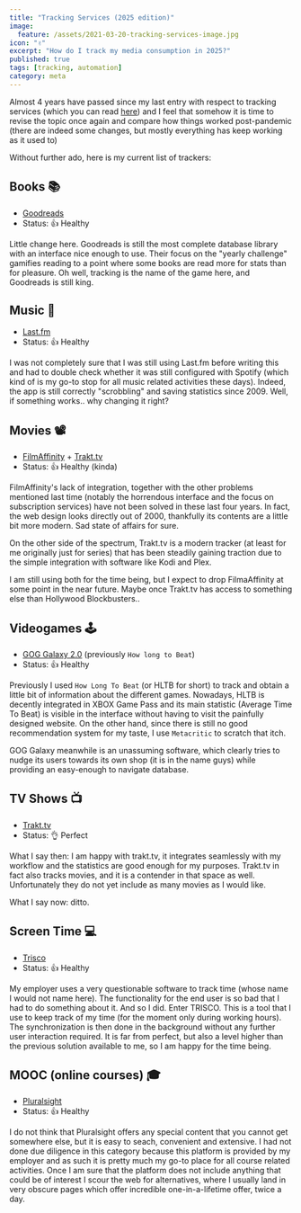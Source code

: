 ```yaml
---
title: "Tracking Services (2025 edition)"
image:
  feature: /assets/2021-03-20-tracking-services-image.jpg
icon: "✌"
excerpt: "How do I track my media consumption in 2025?"
published: true
tags: [tracking, automation]
category: meta
---
```


Almost 4 years have passed since my last entry with respect to tracking services (which you can read [here](../2021-03-20-tracking-services)) and I feel that somehow it is time to revise the topic once again and compare how things worked post-pandemic (there are indeed some changes, but mostly everything has keep working as it used to)

Without further ado, here is my current list of trackers:

## Books 📚

- [Goodreads](http://goodreads.com/)
- Status: 👍 Healthy

Little change here. Goodreads is still the most complete database library with an interface nice enough to use. Their focus on the "yearly challenge" gamifies reading to a point where some books are read more for stats than for pleasure. Oh well, tracking is the name of the game here, and Goodreads is still king.

## Music 🎵

- [Last.fm](https://www.last.fm/)
- Status: 👍 Healthy

I was not completely sure that I was still using Last.fm before writing this and had to double check whether it was still configured with Spotify (which kind of is my go-to stop for all music related activities these days). Indeed, the app is still correctly "scrobbling" and saving statistics since 2009. Well, if something works.. why changing it right?

## Movies 📽

- [FilmAffinity](https://www.filmaffinity.com/) + [Trakt.tv](https://trakt.tv/)
- Status: 👍 Healthy (kinda)

FilmAffinity's lack of integration, together with the other problems mentioned last time (notably the horrendous interface and the focus on subscription services) have not been solved in these last four years. In fact, the web design looks directly out of 2000, thankfully its contents are a little bit more modern. Sad state of affairs for sure.

On the other side of the spectrum, Trakt.tv is a modern tracker (at least for me originally just for series) that has been steadily gaining traction due to the simple integration with software like Kodi and Plex.

I am still using both for the time being, but I expect to drop FilmaAffinity at some point in the near future. Maybe once Trakt.tv has access to something else than Hollywood Blockbusters..

## Videogames 🕹

- [GOG Galaxy 2.0](https://www.gog.com/galaxy) (previously `How long to Beat`)
- Status: 👍 Healthy

Previously I used `How Long To Beat` (or HLTB for short) to track and obtain a little bit of information about the different games. Nowadays, HLTB is decently integrated in XBOX Game Pass and its main statistic (Average Time To Beat) is visible in the interface without having to visit the painfully designed website. On the other hand, since there is still no good recommendation system for my taste, I use `Metacritic` to scratch that itch.

GOG Galaxy meanwhile is an unassuming software, which clearly tries to nudge its users towards its own shop (it is in the name guys) while providing an easy-enough to navigate database.

## TV Shows 📺

- [Trakt.tv](https://trakt.tv/)
- Status: 👌 Perfect

What I say then: I am happy with trakt.tv, it integrates seamlessly with my workflow and the statistics are good enough for my purposes. Trakt.tv in fact also tracks movies, and it is a contender in that space as well. Unfortunately they do not yet include as many movies as I would like.

What I say now: ditto.

## Screen Time 💻

- [Trisco]()
- Status: 👍 Healthy

My employer uses a very questionable software to track time (whose name I would not name here). The functionality for the end user is so bad that I had to do something about it. And so I did. Enter TRISCO. This is a tool that I use to keep track of my time (for the moment only during working hours). The synchronization is then done in the background without any further user interaction required. It is far from perfect, but also a level higher than the previous solution available to me, so I am happy for the time being.

## MOOC (online courses) 🎓

- [Pluralsight](https://www.pluralsight.com/)
- Status: 👍 Healthy

I do not think that Pluralsight offers any special content that you cannot get somewhere else, but it is easy to seach, convenient and extensive. I had not done due diligence in this category because this platform is provided by my employer and as such it is pretty much my go-to place for all course related activities. Once I am sure that the platform does not include anything that could be of interest I scour the web for alternatives, where I usually land in very obscure pages which offer incredible one-in-a-lifetime offer, twice a day.
